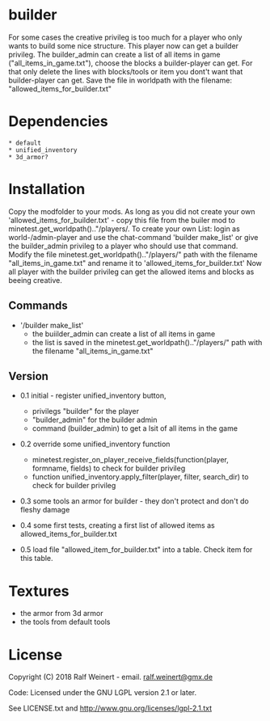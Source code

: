 # builder
For some cases the creative privileg is too much for a player who only wants to build some nice structure.
This player now can get a builder privileg. 
The builder_admin can create a list of all items in game ("all_items_in_game.txt"), 
choose the blocks a builder-player can get. For that only delete the lines with blocks/tools or item you dont't want that builder-player can get. Save the file in worldpath with the filename: "allowed_items_for_builder.txt" 
	
	
# Dependencies
    * default 
    * unified_inventory
    * 3d_armor?


# Installation
Copy the modfolder to your mods.
As long as you did not create your own 'allowed_items_for_builder.txt' - copy this file from the builer mod to   minetest.get_worldpath().."/players/.
To create your own List:
login as world-/admin-player and use the chat-command 'builder make_list' or give the builder_admin privileg to a player who should use that command.
Modify the file minetest.get_worldpath().."/players/" path with the filename "all_items_in_game.txt" and rename it to 'allowed_items_for_builder.txt'
Now all player with the builder privileg can get the allowed items and blocks as beeing creative.  

## Commands
* '/builder make_list'
	* the buiilder_admin can create a list of all items in game 
	* the list is saved in the minetest.get_worldpath().."/players/" path with the filename "all_items_in_game.txt"
	

## Version
* 0.1		initial - register unified_inventory button,
    * privilegs "builder" for the player
    * "builder_admin" for the builder admin
    * command (builder_admin) to get a lsit of all items in the game
				
* 0.2 	override some unified_inventory function
    * minetest.register_on_player_receive_fields(function(player, formname, fields) to check for builder privileg
    * function unified_inventory.apply_filter(player, filter, search_dir)	to check for builder privileg
					
* 0.3		some tools an armor for builder - they don't protect and don't do fleshy damage
* 0.4 	some first tests, creating a first list of allowed items as allowed_items_for_builder.txt
* 0.5		load file "allowed_item_for_builder.txt" into a table. Check item for this table. 


# Textures
* the armor from 3d armor
* the tools from default tools

# License
Copyright (C) 2018 Ralf Weinert - email. ralf.weinert@gmx.de

Code: Licensed under the GNU LGPL version 2.1 or later. 

See LICENSE.txt and http://www.gnu.org/licenses/lgpl-2.1.txt 


